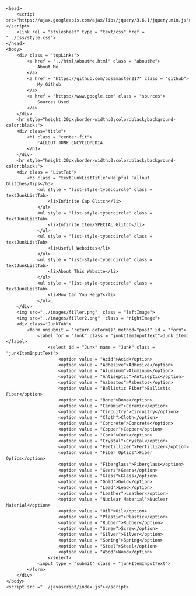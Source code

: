 <!DOCTYPE html>
    <head>
        <script src="https://ajax.googleapis.com/ajax/libs/jquery/3.6.1/jquery.min.js"></script>
        <link rel = "stylesheet" type = "text/css" href = "../css/style.css">
    </head>
    <body>
        <div class = "topLinks"> 
            <a href = "../html/AboutMe.html" class = "aboutMe">
                About Me
            </a>
            <a href = "https://github.com/bossmaster217" class = "github">
                My Github
            </a>
            <a href = "https://www.google.com" class = "sources">
                Sources Used
            </a>
        </div>
        <hr style="height:20px;border-width:0;color:black;background-color:black;">
        <div class="title">
            <h1 class = "center-fit">
                FALLOUT JUNK ENCYCLOPEDIA
            </h1>
        </div>
        <hr style="height:20px;border-width:0;color:black;background-color:black;">
        <div class = "ListTab">
            <h3 class = "textJunkListTitle">Helpful Fallout Glitches/Tips</h3>
                <ul style = "list-style-type:circle" class = textJunkListTab>
                    <li>Infinite Cap Glitch</li>
                </ul>
                <ul style = "list-style-type:circle" class = textJunkListTab>
                    <li>Infinite Item/SPECIAL Glitch</li>
                </ul>
                <ul style = "list-style-type:circle" class = textJunkListTab>
                    <li>Useful Websites</li>
                </ul>
                <ul style = "list-style-type:circle" class = textJunkListTab>
                    <li>About This Website</li>
                </ul>
                <ul style = "list-style-type:circle" class = textJunkListTab>
                    <li>How Can You Help?</li>
                </ul>
        </div>
        <img src="../images/filler.png"  class = "leftImage">
        <img src="../images/filler2.png"  class = "rightImage">
        <div class="JunkTab">
            <form onsubmit = "return doForm()" method="post" id = "form">
                <label for = "Junk" class = "junkItemInputText">Junk Item:</label>
                    <select id = "Junk" name = "Junk" class = "junkItemInputText">
                        <option value = "Acid">Acid</option>
                        <option value = "Adhesive">Adhesive</option>
                        <option value = "Aluminum">Aluminum</option>
                        <option value = "Antiseptic">Antiseptic</option>
                        <option value = "Asbestos">Asbestos</option>
                        <option value = "Ballistic Fiber">Ballistic Fiber</option>
                        <option value = "Bone">Bone</option>
                        <option value = "Ceramic">Ceramic</option>
                        <option value = "Circuitry">Circuitry</option>
                        <option value = "Cloth">Cloth</option>
                        <option value = "Concrete">Concrete</option>
                        <option value = "Copper">Copper</option>
                        <option value = "Cork">Cork</option>
                        <option value = "Crystal">Crystal</option>
                        <option value = "Fertillizer">Fertillizer</option>
                        <option value = "Fiber Optics">Fiber Optics</option>
                        <option value = "Fiberglass">Fiberglass</option>
                        <option value = "Gears">Gears</option>
                        <option value = "Glass">Glass</option>
                        <option value = "Gold">Gold</option>
                        <option value = "Lead">Lead</option>
                        <option value = "Leather">Leather</option>
                        <option value = "Nuclear Material">Nuclear Material</option>
                        <option value = "Oil">Oil</option>
                        <option value = "Plastic">Plastic</option>
                        <option value = "Rubber">Rubber</option>
                        <option value = "Screw">Screw</option>
                        <option value = "Silver">Silver</option>
                        <option value = "Spring">Spring</option>
                        <option value = "Steel">Steel</option>
                        <option value = "Wood">Wood</option>
                    </select>
                <input type = "submit" class = "junkItemInputText">
            </form>
        </div>  
    </body>
    <script src ="../javascript/index.js"></script>
</html>
